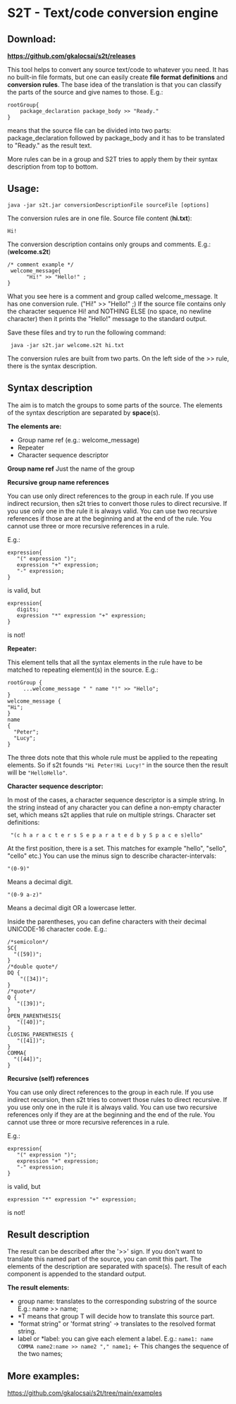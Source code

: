 
# S2T - Text/code conversion engine

## Download: 
**https://github.com/gkalocsai/s2t/releases**

This tool helps to convert any source text/code to whatever you need. 
It has no built-in file formats, but one can easily create **file format definitions** and **conversion rules**.
The base idea of the translation is that you can classify the parts of the source and give names to those. E.g.:

    rootGroup{
        package_declaration package_body >> "Ready."
    }
means that the source file can be divided into two parts: package_declaration followed by package_body and it has to be translated to "Ready." as the result text.

More rules can be in a group and S2T tries to apply them by their syntax description from top to bottom.

## Usage:

    java -jar s2t.jar conversionDescriptionFile sourceFile [options] 

The conversion rules are in one file.
Source file content (**hi.txt**):

    Hi!
	
The conversion description contains only groups and comments. E.g.: (**welcome.s2t**) 

    /* comment example */
     welcome_message{
	      "Hi!" >> "Hello!" ;
	}
What you see here is a comment and group called welcome_message.
It has one conversion rule. ("Hi!" >> "Hello!" ;)  If the source file contains only the character sequence Hi! and NOTHING ELSE  (no space, no newline character) then it prints the "Hello!" message to the standard output.

Save these files and try to run the following command:

     java -jar s2t.jar welcome.s2t hi.txt

The conversion rules are built from two parts. On the left side of the >> rule, there is the syntax description. 

## Syntax description

The aim is to match the groups to some parts of the source. 
 The elements of the syntax description are separated by **space**(s).

**The elements are:**
 - Group name ref  (e.g.: welcome_message) 
 - Repeater
 - Character sequence descriptor 

**Group name ref**
Just the name of the group

**Recursive group name references**

You can use only direct references to the group in each rule. If you use indirect recursion, then s2t tries to convert those rules to direct recursive. 
If you use only one in the rule it is always valid.
You can use two recursive references if those are at the beginning and at the end of the rule.
You cannot use three or more recursive references in a rule.

E.g.:

    expression{
       "(" expression ")";
       expression "+" expression;
       "-" expression;
    }

is valid, but 

    expression{
       digits;       
       expression "*" expression "+" expression;
    }
is not!

**Repeater:**

This element tells that all the syntax elements in the rule have to be matched to repeating element(s) in the source. E.g.:

    rootGroup {
         ...welcome_message " " name "!" >> "Hello";
    }
    welcome_message {
    "Hi";
    }
    name
    { 
      "Peter";
      "Lucy";
    }  
The three dots note that this whole rule must be applied to the repeating elements. 
So if s2t founds `"Hi Peter!Hi Lucy!"` in the source then the result will be `"HelloHello"`.


**Character sequence descriptor:** 

In most of the cases, a character sequence descriptor is a simple string. 
In the string instead of any character you can define a non-empty character set, which means s2t applies that rule on multiple strings. 
Character set definitions:

     "(c h a r a c t e r s S e p a r a t e d b y S p a c e s)ello" 

At the first position, there is a set. This matches for example "hello", "sello", "cello" etc.)
You can use the minus sign to describe character-intervals:

    "(0-9)"

Means a decimal digit. 

    "(0-9 a-z)"

Means a decimal digit OR a lowercase letter.
   
Inside the parentheses, you can define characters with their decimal UNICODE-16 character code. E.g.:

    /*semicolon*/
    SC{
      "([59])";
    }
    /*double quote*/
    DQ {
        "([34])";
    }
    /*quote*/
    Q {
       "([39])";
    }
    OPEN_PARENTHESIS{
       "([40])";
    }
    CLOSING_PARENTHESIS {
       "([41])";
    }
    COMMA{
      "([44])";
    }

**Recursive (self) references**

You can use only direct references to the group in each rule. If you use indirect recursion, then s2t tries to convert those rules to direct recursive. 
If you use only one in the rule it is always valid.
You can use two recursive references only if they are at the beginning and the end of the rule.
You cannot use three or more recursive references in a rule.

E.g.:

    expression{
       "(" expression ")";
       expression "+" expression;
       "-" expression;
    }

is valid, but 

    expression "*" expression "+" expression;

    
is not!

## Result description

The result can be described after the '>>' sign. If you don't want to translate this named part of the source, you can omit this part.
The elements of the description are separated with space(s). The result of each component is appended to the standard output.


**The result elements:**

 - group name: translates to the corresponding substring of the source E.g.: name >> name;
 - *T means that group T will decide how to translate this source part.
 - "format string" or 'format string' -> translates to the resolved format string.
 -  label or *label: you can give each element a label. E.g.: `name1: name COMMA name2:name >> name2 "," name1;`   <- This changes the sequence of the two names;
 

## More examples:
https://github.com/gkalocsai/s2t/tree/main/examples


 